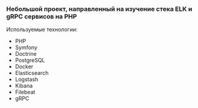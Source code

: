 ### Небольшой проект, направленный на изучение стека ELK и gRPC сервисов на PHP
Используемые технологии:
- PHP
- Symfony
- Doctrine
- PostgreSQL
- Docker
- Elasticsearch
- Logstash
- Kibana
- Filebeat
- gRPC
